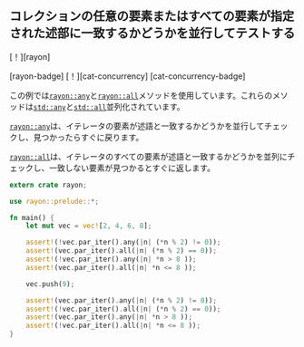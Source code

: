 ## <!--Test in parallel if any or all elements of a collection match a given predicate--> コレクションの任意の要素またはすべての要素が指定された述部に一致するかどうかを並行してテストする

<!--[!][rayon]-->
[！][rayon]
<!--[rayon-badge] [!][cat-concurrency]-->
[rayon-badge] [！][cat-concurrency]
[cat-concurrency-badge]
<!--This example demonstrates using the [`rayon::any`] and [`rayon::all`] methods, which are parallelized counterparts to [`std::any`] and [`std::all`].-->
この例では[`rayon::any`]と[`rayon::all`]メソッドを使用しています。これらのメソッドは[`std::any`]と[`std::all`]並列化されています。
<!--[`rayon::any`] checks in parallel whether any element of the iterator matches the predicate, and returns as soon as one is found.-->
[`rayon::any`]は、イテレータの要素が述語と一致するかどうかを並行してチェックし、見つかったらすぐに戻ります。
<!--[`rayon::all`] checks in parallel whether all elements of the iterator match the predicate, and returns as soon as a non-matching element is found.-->
[`rayon::all`]は、イテレータのすべての要素が述語と一致するかどうかを並列にチェックし、一致しない要素が見つかるとすぐに返します。

```rust
extern crate rayon;

use rayon::prelude::*;

fn main() {
    let mut vec = vec![2, 4, 6, 8];

    assert!(!vec.par_iter().any(|n| (*n % 2) != 0));
    assert!(vec.par_iter().all(|n| (*n % 2) == 0));
    assert!(!vec.par_iter().any(|n| *n > 8 ));
    assert!(vec.par_iter().all(|n| *n <= 8 ));

    vec.push(9);

    assert!(vec.par_iter().any(|n| (*n % 2) != 0));
    assert!(!vec.par_iter().all(|n| (*n % 2) == 0));
    assert!(vec.par_iter().any(|n| *n > 8 ));
    assert!(!vec.par_iter().all(|n| *n <= 8 )); 
}
```

<!--[`rayon::all`]: https://docs.rs/rayon/*/rayon/iter/trait.ParallelIterator.html#method.all
 [`rayon::any`]: https://docs.rs/rayon/*/rayon/iter/trait.ParallelIterator.html#method.any
 [`std::all`]: https://doc.rust-lang.org/std/iter/trait.Iterator.html#method.all
 [`std::any`]: https://doc.rust-lang.org/std/iter/trait.Iterator.html#method.any
-->
[`rayon::all`]: https://docs.rs/rayon/*/rayon/iter/trait.ParallelIterator.html#method.all
 [`rayon::any`]: https://docs.rs/rayon/*/rayon/iter/trait.ParallelIterator.html#method.any
 [`std::all`]: https://doc.rust-lang.org/std/iter/trait.Iterator.html#method.all
 [`std::any`]: https://doc.rust-lang.org/std/iter/trait.Iterator.html#method.any

